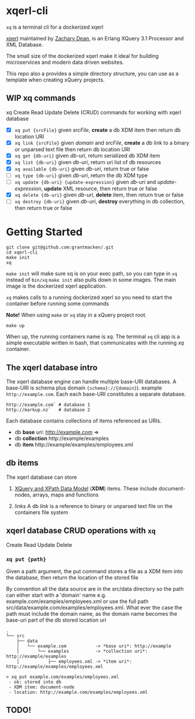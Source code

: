 # xqerl-cli

`xq` is a terminal cli for a dockerized xqerl

 [xqerl](https://zadean.github.io/xqerl)
 maintained by 
 [Zachary Dean](https://github.com/zadean),
 is an Erlang XQuery 3.1 Processor and XML Database.

The small size of the dockerized xqerl make it ideal for
building microservices and modern data driven websites.

This repo also a provides a simple directory structure,
you can use as a template when creating xQuery projects.


## WIP xq commands 

xq Create Read Update Delete (CRUD) commands for working with xqerl database
 - [x] `xq put {srcFile}` given *srcFile*, **create** a db XDM item then return 
db location URI 
 - [x] `xq link {srcFile}` given *domain* and *srcFile*, **create** a db link 
to a binary or unparsed text file then return db location URI 
 - [x] `xq get {db-uri}` given *db-uri*, return serialized db XDM item
 - [x] `xq list {db-uri}` given *db-uri*, return uri list of db resources
 - [x] `xq available {db-uri}` given *db-uri*, return true or false
 - [ ] `xq type {db-uri}` given *db-uri*, return the db XDM type
 - [ ] `xq update {db-uri} {update-expression}` given *db-uri* and 
*update-expression*, **update** XML resource, then return true or false
 - [x] `xq delete {db-uri}` given *db-uri*, **delete** item, then return true 
or false
 - [ ] `xq destroy {db-uri}` given *db-uri*, **destroy** everything in db 
collection, then return true or false

# Getting Started

```
git clone git@github.com:grantmacken/.git
cd xqerl-cli
make init
xq
```

`make init` will make sure xq is on your exec path,
so you can type in `xq` instead of `bin/xq`
`make init` also pulls down in some images.
The main image is the dockerized xqerl application.

`xq` makes calls to a running dockerized xqerl so 
you need to start the container before running some commands

**Note!** When using `make` or `xq` stay in a xQuery project root.

```
make up
```

When up, the running containers name is *xq*.
The terminal `xq` cli app is a simple executable written in bash,
that communicates with the running *xq* container.

## The xqerl database intro

The xqerl database engine can handle multiple base-URI databases.
A base-URI is schema plus domain `{schema}://{domain}`).
example `http://example.com`.
Each each base-URI constitutes a separate database.

```
http://example.com` # database 1
http://markup.nz`   # database 2
```

Each database contains collections of items referenced as URIs.

- db **base** uri: http://example.com => 
- db **collection**  http://example/examples  
- db **item** http://example/examples/employees.xml 

## db items

The xqerl database can store 

1. [ XQuery and XPath Data Model](https://www.w3.org/TR/xpath-datamodel-31/) (**XDM**) items. These include document-nodes, arrays, maps and functions

2. links A db *link* is a reference to binary or unparsed text file on the containers file system


## xqerl database CRUD operations with `xq`

Create Read Update Delete

### `xq put {path}`

Given a path argument, 
the put command stores a file as a XDM item into the database, 
then return the location of the stored file

By convention all the data source are in the src/data directory
so the path can either start with a 'domain' name 
e.g. example.com/examples/employees.xml or use the full path src/data/example.com/examples/employees.xml.
What ever the case the path must include the domain name, as the domain name becomes the base-uri 
part of the db stored location uri

```
.
└── src
    ├── data
    │   └── example.com           -> *base uri*: http://example 
    │       └── examples          -> *collection uri*: http://example/examples    
    │           ├── employees.xml -> *item uri*: http://example/examples/employees.xml
```


```
> xq put example.com/examples/employees.xml
 - ok: stored into db
 - XDM item: document-node
 - location: http://example.com/examples/employees.xml
 ```




 ## TODO!






